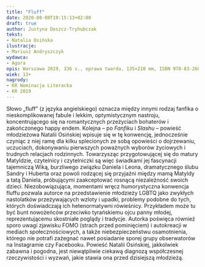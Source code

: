 ```yaml
---
title: "Fluff"
date: 2020-08-08T19:15:13+02:00
draft: true
author: Justyna Deszcz-Tryhubczak
tekst:
- Natalia Osińska 
ilustracje:
- Mariusz Andryszczyk
wydawca:
- Agora
opis: Warszawa 2019, 336 s., oprawa twarda, 135×210 mm, ISBN 978-83-268-2807-2
wiek: 13+
nagrody:
- KR Nominacja Literacka
- KR 2019
---
```


Słowo „fluff” (z języka angielskiego) oznacza między innymi rodzaj fanfika o nieskomplikowanej fabule i lekkim, optymistycznym nastroju, koncentrującego się na romantycznych przeżyciach bohaterów i zakończonego happy endem. Kolejna – 
po _Fanfiku_ i _Slashu_ – powieść młodzieżowa Natalii Osińskiej wpisuje się w tę konwencję, jednocześnie czyniąc z niej ramę dla kilku splecionych ze sobą opowieści o dojrzewaniu, uczuciach, dokonywaniu pierwszych poważnych wyborów życiowych i trudnych relacjach rodzinnych. Towarzysząc przygotowującej się do matury Matyldzie, czytelnicy i czytelniczki są więc świadkami jej fascynacji tajemniczą Wiką, burzliwego związku Daniela i Leona, dramatycznego ślubu Sandry i Huberta oraz powoli rodzącej się przyjaźni między mamą Matyldy a tatą Daniela, próbującymi zaakceptować rosnącą niezależność swoich dzieci. Niezobowiązująca, momentami wręcz humorystyczna konwencja fluffu pozwala autorce na przedstawienie młodzieży LGBTQ jako zwykłych nastolatków przeżywających wzloty i upadki, problemy podobne do tych, których doświadczają ich hetenormatywni rówieśnicy. Przykładem może tu być bunt nowożeńców przeciwko tyrańskiemu ojcu panny młodej, reprezentującemu skostniałe poglądy i tradycje. Autorka poświęca również sporo uwagi zjawisku FOMO (strach przed pominięciem) i autokreacji w mediach społecznościowych, a także niebezpieczeństwu osamotnienia, którego nie potrafi zażegnać nawet posiadanie sporej grupy obserwatorów na Instagramie czy Facebooku. Powieść Natalii Osińskiej, jakkolwiek zabawna i pogodna, jest niewątpliwie ciekawą diagnozą współczesnej rzeczywistości i wyzwań, jakie stawia ona przed dzisiejszą młodzieżą. 

